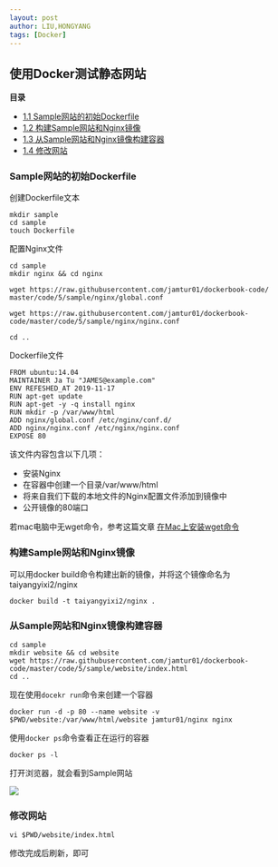 ```yaml
---
layout: post
author: LIU,HONGYANG
tags: [Docker]
---
```






## 使用Docker测试静态网站


**目录**

* [1.1 Sample网站的初始Dockerfile](#1.1)
* [1.2 构建Sample网站和Nginx镜像](#1.2)
* [1.3 从Sample网站和Nginx镜像构建容器](#1.3)
* [1.4 修改网站](#1.4)






<h3 id='1.1'>Sample网站的初始Dockerfile</h3>

创建Dockerfile文本
```
mkdir sample
cd sample 
touch Dockerfile
```

配置Nginx文件

```
cd sample 
mkdir nginx && cd nginx

wget https://raw.githubusercontent.com/jamtur01/dockerbook-code/
master/code/5/sample/nginx/global.conf

wget https://raw.githubusercontent.com/jamtur01/dockerbook-code/master/code/5/sample/nginx/nginx.conf

cd .. 
```

Dockerfile文件

```
FROM ubuntu:14.04
MAINTAINER Ja Tu "JAMES@example.com"
ENV REFESHED_AT 2019-11-17
RUN apt-get update
RUN apt-get -y -q install nginx
RUN mkdir -p /var/www/html
ADD nginx/global.conf /etc/nginx/conf.d/
ADD nginx/nginx.conf /etc/nginx/nginx.conf
EXPOSE 80
```

该文件内容包含以下几项：

- 安装Nginx
- 在容器中创建一个目录/var/www/html
- 将来自我们下载的本地文件的Nginx配置文件添加到镜像中
- 公开镜像的80端口


若mac电脑中无wget命令，参考这篇文章
[在Mac上安装wget命令](https://www.jianshu.com/p/06fd53df5f1d)



<h3 id='1.2'>构建Sample网站和Nginx镜像</h3>

可以用docker build命令构建出新的镜像，并将这个镜像命名为taiyangyixi2/nginx

```
docker build -t taiyangyixi2/nginx .
```

<h3 id='1.3'>从Sample网站和Nginx镜像构建容器</h3>


```
cd sample 
mkdir website && cd website 
wget https://raw.githubusercontent.com/jamtur01/dockerbook-code/master/code/5/sample/website/index.html
cd ..
```

现在使用```docekr run```命令来创建一个容器

```
docker run -d -p 80 --name website -v $PWD/website:/var/www/html/website jamtur01/nginx nginx
```

使用```docker ps```命令查看正在运行的容器

```
docker ps -l
```

打开浏览器，就会看到Sample网站

![](https://tva1.sinaimg.cn/large/006y8mN6gy1g90xpczutxj30pu07st9s.jpg)

<h3 id='1.4'>修改网站</h3>

```
vi $PWD/website/index.html
```

修改完成后刷新，即可
